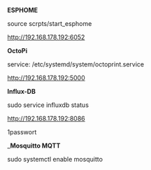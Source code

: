 __ESPHOME__

source scrpts/start_esphome

http://192.168.178.192:6052

__OctoPi__

service: /etc/systemd/system/octoprint.service

http://192.168.178.192:5000


__Influx-DB__

sudo service influxdb status

http://192.168.178.192:8086

1passwort

___Mosquitto MQTT__

sudo systemctl enable mosquitto

